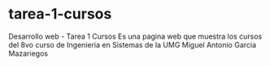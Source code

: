 # tarea-1-cursos
Desarrollo web - Tarea 1 Cursos
Es una pagina web que muestra los cursos del 8vo curso de Ingenieria en Sistemas de la UMG
Miguel Antonio Garcia Mazariegos
